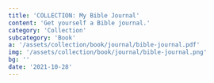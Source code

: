 ```yaml
---
title: 'COLLECTION: My Bible Journal'
content: 'Get yourself a Bible journal.'
category: 'Collection'
subcategory: 'Book'
a: '/assets/collection/book/journal/bible-journal.pdf'
img: '/assets/collection/book/journal/bible-journal.png'
bg: ''
date: '2021-10-28'
---
```




